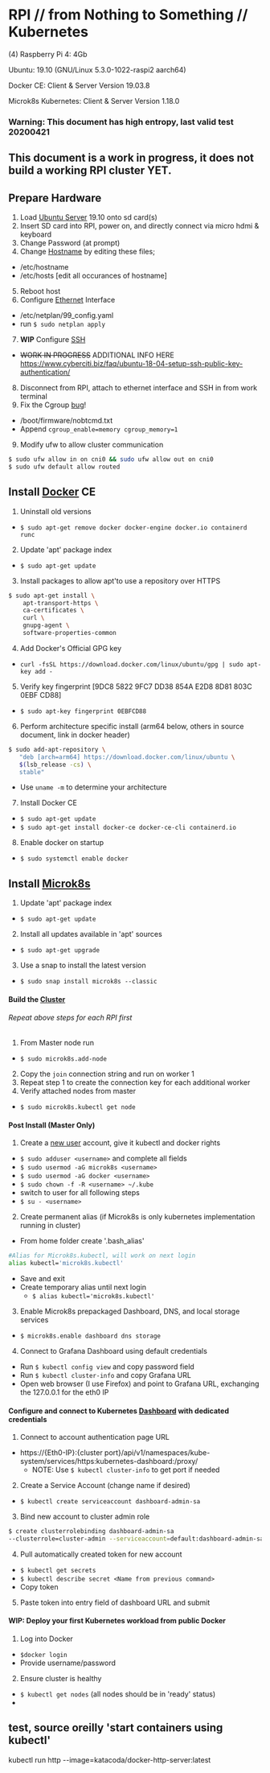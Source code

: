 # RPI // from Nothing to Something // Kubernetes

(4) Raspberry Pi 4: 4Gb

Ubuntu: 19.10 (GNU/Linux 5.3.0-1022-raspi2 aarch64)

Docker CE: Client & Server Version 19.03.8

Microk8s Kubernetes: Client & Server Version 1.18.0

### Warning: This document has high entropy, last valid test 20200421
## This document is a work in progress, it does not build a working RPI cluster YET.

## Prepare Hardware
1. Load [Ubuntu Server] 19.10 onto sd card(s)
2. Insert SD card into RPI, power on, and directly connect via micro hdmi & keyboard
3. Change Password (at prompt)
4. Change [Hostname] by editing these files;
  * /etc/hostname
  * /etc/hosts [edit all occurances of hostname]
5. Reboot host
6. Configure [Ethernet] Interface
  * /etc/netplan/99_config.yaml
  * run `$ sudo netplan apply`
7. **WIP** Configure [SSH]
  * ~~WORK IN PROGRESS~~ ADDITIONAL INFO HERE https://www.cyberciti.biz/faq/ubuntu-18-04-setup-ssh-public-key-authentication/
8. Disconnect from RPI, attach to ethernet interface and SSH in from work terminal
8. Fix the Cgroup [bug]!
  * /boot/firmware/nobtcmd.txt
  * Append `cgroup_enable=memory cgroup_memory=1`
9. Modify ufw to allow cluster communication
```sh
$ sudo ufw allow in on cni0 && sudo ufw allow out on cni0
$ sudo ufw default allow routed
```

## Install [Docker] CE
1. Uninstall old versions
  * `$ sudo apt-get remove docker docker-engine docker.io containerd runc`
2. Update 'apt' package index
  * `$ sudo apt-get update`
3. Install packages to allow apt'to use a repository over HTTPS
```sh
$ sudo apt-get install \
    apt-transport-https \
    ca-certificates \
    curl \
    gnupg-agent \
    software-properties-common
```
4. Add Docker's Official GPG key
  * `curl -fsSL https://download.docker.com/linux/ubuntu/gpg | sudo apt-key add -`
5. Verify key fingerprint [9DC8 5822 9FC7 DD38 854A E2D8 8D81 803C 0EBF CD88]
  * `$ sudo apt-key fingerprint 0EBFCD88`
6. Perform architecture specific install (arm64 below, others in source document, link in docker header)
```sh
$ sudo add-apt-repository \
   "deb [arch=arm64] https://download.docker.com/linux/ubuntu \
   $(lsb_release -cs) \
   stable"
```
  * Use `uname -m` to determine your architecture
7. Install Docker CE
  * `$ sudo apt-get update`
  * `$ sudo apt-get install docker-ce docker-ce-cli containerd.io`
8. Enable docker on startup
  * `$ sudo systemctl enable docker`

## Install [Microk8s]
1. Update 'apt' package index
  * `$ sudo apt-get update`
2. Install all updates available in 'apt' sources
  * `$ sudo apt-get upgrade`
3. Use a snap to install the latest version
  * `$ sudo snap install microk8s --classic`

#### Build the [Cluster]
###### Repeat above steps for each RPI first
1. From Master node run
  * `$ sudo microk8s.add-node`
2. Copy the `join` connection string and run on worker 1
3. Repeat step 1 to create the connection key for each additional worker
4. Verify attached nodes from master
  * `$ sudo microk8s.kubectl get node`
#### Post Install (Master Only)
1. Create a [new user] account, give it kubectl and docker rights  
  * `$ sudo adduser <username>` and complete all fields
  * `$ sudo usermod -aG microk8s <username>`
  * `$ sudo usermod -aG docker <username>`
  * `$ sudo chown -f -R <username> ~/.kube`
  * switch to user for all following steps
  * `$ su - <username>`
2. Create permanent alias (if Microk8s is only kubernetes implementation running in cluster)
  * From home folder create '.bash_alias'
```sh
#Alias for Microk8s.kubectl, will work on next login
alias kubectl='microk8s.kubectl'
```
  * Save and exit
  * Create temporary alias until next login
    * `$ alias kubectl='microk8s.kubectl'`
3. Enable Microk8s prepackaged Dashboard, DNS, and local storage services
  * `$ microk8s.enable dashboard dns storage`
4. Connect to Grafana Dashboard using default credentials
  * Run `$ kubectl config view` and copy password field
  * Run `$ kubectl cluster-info` and copy Grafana URL
  * Open web browser (I use Firefox) and point to Grafana URL, exchanging the 127.0.0.1 for the eth0 IP

#### Configure and connect to Kubernetes [Dashboard] with dedicated credentials
1. Connect to account authentication page URL
  * https://{Eth0-IP}:{cluster port}/api/v1/namespaces/kube-system/services/https:kubernetes-dashboard:/proxy/
    * NOTE: Use `$ kubectl cluster-info` to get port if needed
2. Create a Service Account (change name if desired)
  * `$ kubectl create serviceaccount dashboard-admin-sa`
3. Bind new account to cluster admin role
```sh
$ create clusterrolebinding dashboard-admin-sa 
--clusterrole=cluster-admin --serviceaccount=default:dashboard-admin-sa
```
4. Pull automatically created token for new account
  * `$ kubectl get secrets`
  * `$ kubectl describe secret <Name from previous command>`
  * Copy token
5. Paste token into entry field of dashboard URL and submit

#### **WIP:** Deploy your first Kubernetes workload from public Docker
1. Log into Docker
  * `$docker login`
  * Provide username/password
2.  Ensure cluster is healthy
  * `$ kubectl get nodes` (all nodes should be in 'ready' status)
  * 
  
## test, source oreilly 'start containers using kubectl'
kubectl run http --image=katacoda/docker-http-server:latest





[Ubuntu Server]: <https://ubuntu.com/download/raspberry-pi/thank-you?version=19.10.1&architecture=arm64+raspi3>

[Hostname]: <https://www.cyberciti.biz/faq/ubuntu-change-hostname-command/>

[Ethernet]: <https://help.ubuntu.com/lts/serverguide/network-configuration.html>

[SSH]: <https://help.ubuntu.com/lts/serverguide/openssh-server.html>

[bug]: <https://microk8s.io/docs/install-alternatives#arm>

[Docker]: <https://docs.docker.com/engine/install/ubuntu/>

[MicroK8s]: <https://ubuntu.com/tutorials/install-a-local-kubernetes-with-microk8s#2-deploying-microk8s>

[Cluster]: <https://discourse.ubuntu.com/t/how-to-build-a-raspberry-pi-kubernetes-cluster-using-microk8s/14792>

[new user]: <https://www.cyberciti.biz/faq/create-a-user-account-on-ubuntu-linux/>

[Dashboard]: <https://www.replex.io/blog/how-to-install-access-and-add-heapster-metrics-to-the-kubernetes-dashboard>
